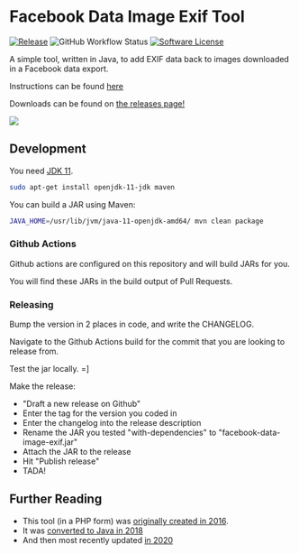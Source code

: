 # Facebook Data Image Exif Tool

[![Release](https://img.shields.io/github/release/addshore/facebook-data-image-exif.svg?style=flat-square)](https://github.com/addshore/facebook-data-image-exif/releases/latest)
![GitHub Workflow Status](https://img.shields.io/github/workflow/status/addshore/facebook-data-image-exif/Java%20CI%20with%20Maven)
[![Software License](https://img.shields.io/badge/license-MIT-brightgreen.svg?style=flat-square)](LICENSE.md)


A simple tool, written in Java, to add EXIF data back to images downloaded in a Facebook data export.

Instructions can be found [here](https://addshore.com/2020/04/add-exif-data-back-to-facebook-images-0-10/)

Downloads can be found on [the releases page!](https://github.com/addshore/facebook-data-image-exif/releases)

![](https://i.imgur.com/1pKZNPC.png)

## Development

You need [JDK 11](https://openjdk.java.net/projects/jdk/11/).

```sh
sudo apt-get install openjdk-11-jdk maven
```

You can build a JAR using Maven:

```sh
JAVA_HOME=/usr/lib/jvm/java-11-openjdk-amd64/ mvn clean package
```

### Github Actions

Github actions are configured on this repository and will build JARs for you.

You will find these JARs in the build output of Pull Requests.

### Releasing

Bump the version in 2 places in code, and write the CHANGELOG.

Navigate to the Github Actions build for the commit that you are looking to release from.

Test the jar locally. =]

Make the release:
- "Draft a new release on Github"
- Enter the tag for the version you coded in
- Enter the changelog into the release description
- Rename the JAR you tested "with-dependencies" to "facebook-data-image-exif.jar"
- Attach the JAR to the release
- Hit "Publish release"
- TADA!

## Further Reading

- This tool (in a PHP form) was [originally created in 2016](https://addshore.com/2016/09/add-exif-data-back-to-facebook-images/).
- It was [converted to Java in 2018](https://addshore.com/2019/02/add-exif-data-back-to-facebook-images-0-1/)
- And then most recently updated [in 2020](https://addshore.com/2020/04/add-exif-data-back-to-facebook-images-0-10/)